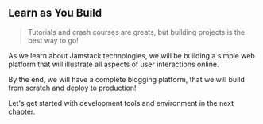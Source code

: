 ## Learn as You Build

>Tutorials and crash courses are greats, but building projects is the best way to go!

As we learn about Jamstack technologies, we will be building a simple web platform that will illustrate all aspects of user interactions online.

By the end, we will have a complete blogging platform, that we will build from scratch and deploy to production!

Let's get started with development tools and environment in the next chapter.



